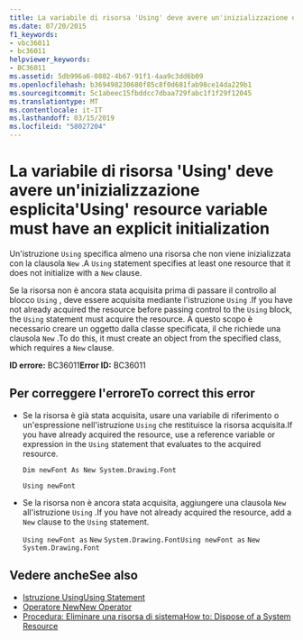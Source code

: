 ```yaml
---
title: La variabile di risorsa 'Using' deve avere un'inizializzazione esplicita
ms.date: 07/20/2015
f1_keywords:
- vbc36011
- bc36011
helpviewer_keywords:
- BC36011
ms.assetid: 5db996a6-0802-4b67-91f1-4aa9c3dd6b09
ms.openlocfilehash: b369498230680f85c8f0d681fab98ce14da229b1
ms.sourcegitcommit: 5c1abeec15fbddcc7dbaa729fabc1f1f29f12045
ms.translationtype: MT
ms.contentlocale: it-IT
ms.lasthandoff: 03/15/2019
ms.locfileid: "58027204"
---
```

# <a name="using-resource-variable-must-have-an-explicit-initialization"></a><span data-ttu-id="657f9-102">La variabile di risorsa 'Using' deve avere un'inizializzazione esplicita</span><span class="sxs-lookup"><span data-stu-id="657f9-102">'Using' resource variable must have an explicit initialization</span></span>
<span data-ttu-id="657f9-103">Un'istruzione `Using` specifica almeno una risorsa che non viene inizializzata con la clausola `New` .</span><span class="sxs-lookup"><span data-stu-id="657f9-103">A `Using` statement specifies at least one resource that it does not initialize with a `New` clause.</span></span>  
  
 <span data-ttu-id="657f9-104">Se la risorsa non è ancora stata acquisita prima di passare il controllo al blocco `Using` , deve essere acquisita mediante l'istruzione `Using` .</span><span class="sxs-lookup"><span data-stu-id="657f9-104">If you have not already acquired the resource before passing control to the `Using` block, the `Using` statement must acquire the resource.</span></span> <span data-ttu-id="657f9-105">A questo scopo è necessario creare un oggetto dalla classe specificata, il che richiede una clausola `New` .</span><span class="sxs-lookup"><span data-stu-id="657f9-105">To do this, it must create an object from the specified class, which requires a `New` clause.</span></span>  
  
 <span data-ttu-id="657f9-106">**ID errore:** BC36011</span><span class="sxs-lookup"><span data-stu-id="657f9-106">**Error ID:** BC36011</span></span>  
  
## <a name="to-correct-this-error"></a><span data-ttu-id="657f9-107">Per correggere l'errore</span><span class="sxs-lookup"><span data-stu-id="657f9-107">To correct this error</span></span>  
  
-   <span data-ttu-id="657f9-108">Se la risorsa è già stata acquisita, usare una variabile di riferimento o un'espressione nell'istruzione `Using` che restituisce la risorsa acquisita.</span><span class="sxs-lookup"><span data-stu-id="657f9-108">If you have already acquired the resource, use a reference variable or expression in the `Using` statement that evaluates to the acquired resource.</span></span>  
  
     `Dim newFont As New System.Drawing.Font`  
  
     `Using newFont`  
  
-   <span data-ttu-id="657f9-109">Se la risorsa non è ancora stata acquisita, aggiungere una clausola `New` all'istruzione `Using` .</span><span class="sxs-lookup"><span data-stu-id="657f9-109">If you have not already acquired the resource, add a `New` clause to the `Using` statement.</span></span>  
  
     <span data-ttu-id="657f9-110">`Using newFont as`   `New`   `System.Drawing.Font`</span><span class="sxs-lookup"><span data-stu-id="657f9-110">`Using newFont as`   `New`   `System.Drawing.Font`</span></span>  
  
## <a name="see-also"></a><span data-ttu-id="657f9-111">Vedere anche</span><span class="sxs-lookup"><span data-stu-id="657f9-111">See also</span></span>

- [<span data-ttu-id="657f9-112">Istruzione Using</span><span class="sxs-lookup"><span data-stu-id="657f9-112">Using Statement</span></span>](../../visual-basic/language-reference/statements/using-statement.md)
- [<span data-ttu-id="657f9-113">Operatore New</span><span class="sxs-lookup"><span data-stu-id="657f9-113">New Operator</span></span>](../../visual-basic/language-reference/operators/new-operator.md)
- [<span data-ttu-id="657f9-114">Procedura: Eliminare una risorsa di sistema</span><span class="sxs-lookup"><span data-stu-id="657f9-114">How to: Dispose of a System Resource</span></span>](../../visual-basic/programming-guide/language-features/control-flow/how-to-dispose-of-a-system-resource.md)
